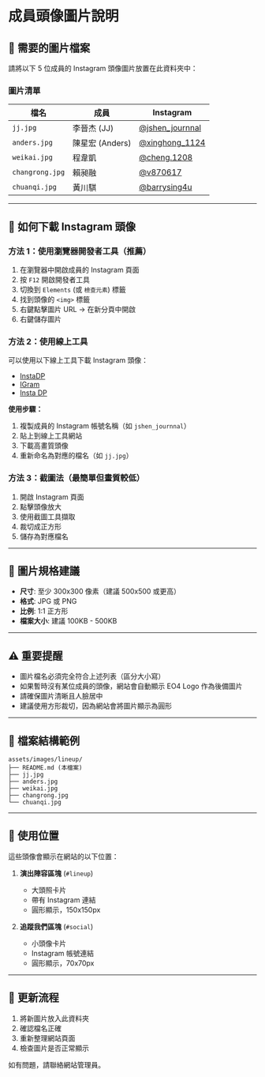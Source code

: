 # 成員頭像圖片說明

## 📸 需要的圖片檔案

請將以下 5 位成員的 Instagram 頭像圖片放置在此資料夾中：

### 圖片清單

| 檔名 | 成員 | Instagram |
|------|------|-----------|
| `jj.jpg` | 李晉杰 (JJ) | [@jshen_journnal](https://www.instagram.com/jshen_journnal/?hl=zh-tw) |
| `anders.jpg` | 陳星宏 (Anders) | [@xinghong_1124](https://www.instagram.com/xinghong_1124/?hl=zh-tw) |
| `weikai.jpg` | 程韋凱 | [@cheng.1208](https://www.instagram.com/cheng.1208/?hl=zh-tw) |
| `changrong.jpg` | 賴昶融 | [@v870617](https://www.instagram.com/v870617/?hl=zh-tw) |
| `chuanqi.jpg` | 黃川騏 | [@barrysing4u](https://www.instagram.com/barrysing4u/?hl=zh-tw) |

---

## 🔧 如何下載 Instagram 頭像

### 方法 1：使用瀏覽器開發者工具（推薦）

1. 在瀏覽器中開啟成員的 Instagram 頁面
2. 按 `F12` 開啟開發者工具
3. 切換到 `Elements` (或 `檢查元素`) 標籤
4. 找到頭像的 `<img>` 標籤
5. 右鍵點擊圖片 URL → 在新分頁中開啟
6. 右鍵儲存圖片

### 方法 2：使用線上工具

可以使用以下線上工具下載 Instagram 頭像：
- [InstaDP](https://www.instadp.com/)
- [IGram](https://igram.io/)
- [Insta DP](https://insta-dp.com/)

**使用步驟：**
1. 複製成員的 Instagram 帳號名稱（如 `jshen_journnal`）
2. 貼上到線上工具網站
3. 下載高畫質頭像
4. 重新命名為對應的檔名（如 `jj.jpg`）

### 方法 3：截圖法（最簡單但畫質較低）

1. 開啟 Instagram 頁面
2. 點擊頭像放大
3. 使用截圖工具擷取
4. 裁切成正方形
5. 儲存為對應檔名

---

## 📏 圖片規格建議

- **尺寸**: 至少 300x300 像素（建議 500x500 或更高）
- **格式**: JPG 或 PNG
- **比例**: 1:1 正方形
- **檔案大小**: 建議 100KB - 500KB

---

## ⚠️ 重要提醒

- 圖片檔名必須完全符合上述列表（區分大小寫）
- 如果暫時沒有某位成員的頭像，網站會自動顯示 EO4 Logo 作為後備圖片
- 請確保圖片清晰且人臉居中
- 建議使用方形裁切，因為網站會將圖片顯示為圓形

---

## 📁 檔案結構範例

```
assets/images/lineup/
├── README.md (本檔案)
├── jj.jpg
├── anders.jpg
├── weikai.jpg
├── changrong.jpg
└── chuanqi.jpg
```

---

## 🎨 使用位置

這些頭像會顯示在網站的以下位置：

1. **演出陣容區塊** (`#lineup`)
   - 大頭照卡片
   - 帶有 Instagram 連結
   - 圓形顯示，150x150px

2. **追蹤我們區塊** (`#social`)
   - 小頭像卡片
   - Instagram 帳號連結
   - 圓形顯示，70x70px

---

## 🔄 更新流程

1. 將新圖片放入此資料夾
2. 確認檔名正確
3. 重新整理網站頁面
4. 檢查圖片是否正常顯示

如有問題，請聯絡網站管理員。
